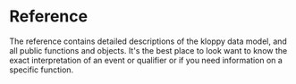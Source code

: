 # Reference

The reference contains detailed descriptions of the kloppy data model,
and all public functions and objects.
It's the best place to look want to know the exact interpretation of an event or qualifier
or if you need information on a specific function.
